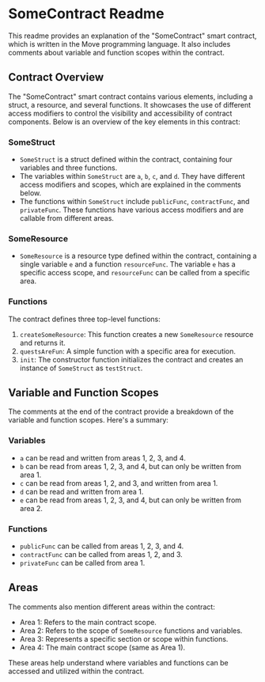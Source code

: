 
# SomeContract Readme

This readme provides an explanation of the "SomeContract" smart contract, which is written in the Move programming language. It also includes comments about variable and function scopes within the contract.

## Contract Overview

The "SomeContract" smart contract contains various elements, including a struct, a resource, and several functions. It showcases the use of different access modifiers to control the visibility and accessibility of contract components. Below is an overview of the key elements in this contract:

### SomeStruct

-   `SomeStruct` is a struct defined within the contract, containing four variables and three functions.
-   The variables within `SomeStruct` are `a`, `b`, `c`, and `d`. They have different access modifiers and scopes, which are explained in the comments below.
-   The functions within `SomeStruct` include `publicFunc`, `contractFunc`, and `privateFunc`. These functions have various access modifiers and are callable from different areas.

### SomeResource

-   `SomeResource` is a resource type defined within the contract, containing a single variable `e` and a function `resourceFunc`. The variable `e` has a specific access scope, and `resourceFunc` can be called from a specific area.

### Functions

The contract defines three top-level functions:

1.  `createSomeResource`: This function creates a new `SomeResource` resource and returns it.
2.  `questsAreFun`: A simple function with a specific area for execution.
3.  `init`: The constructor function initializes the contract and creates an instance of `SomeStruct` as `testStruct`.

## Variable and Function Scopes

The comments at the end of the contract provide a breakdown of the variable and function scopes. Here's a summary:

### Variables

-   `a` can be read and written from areas 1, 2, 3, and 4.
-   `b` can be read from areas 1, 2, 3, and 4, but can only be written from area 1.
-   `c` can be read from areas 1, 2, and 3, and written from area 1.
-   `d` can be read and written from area 1.
-   `e` can be read from areas 1, 2, 3, and 4, but can only be written from area 2.

### Functions

-   `publicFunc` can be called from areas 1, 2, 3, and 4.
-   `contractFunc` can be called from areas 1, 2, and 3.
-   `privateFunc` can be called from area 1.

## Areas

The comments also mention different areas within the contract:

-   Area 1: Refers to the main contract scope.
-   Area 2: Refers to the scope of `SomeResource` functions and variables.
-   Area 3: Represents a specific section or scope within functions.
-   Area 4: The main contract scope (same as Area 1).

These areas help understand where variables and functions can be accessed and utilized within the contract.
